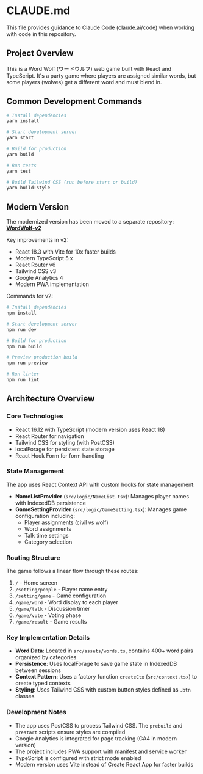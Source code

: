 # CLAUDE.md

This file provides guidance to Claude Code (claude.ai/code) when working with code in this repository.

## Project Overview

This is a Word Wolf (ワードウルフ) web game built with React and TypeScript. It's a party game where players are assigned similar words, but some players (wolves) get a different word and must blend in.

## Common Development Commands

```bash
# Install dependencies
yarn install

# Start development server
yarn start

# Build for production
yarn build

# Run tests
yarn test

# Build Tailwind CSS (run before start or build)
yarn build:style
```

## Modern Version

The modernized version has been moved to a separate repository: **[WordWolf-v2](https://github.com/YIPG/WordWolf-v2)**

Key improvements in v2:
- React 18.3 with Vite for 10x faster builds
- Modern TypeScript 5.x
- React Router v6
- Tailwind CSS v3
- Google Analytics 4
- Modern PWA implementation

Commands for v2:
```bash
# Install dependencies
npm install

# Start development server
npm run dev

# Build for production
npm run build

# Preview production build
npm run preview

# Run linter
npm run lint
```

## Architecture Overview

### Core Technologies
- React 16.12 with TypeScript (modern version uses React 18)
- React Router for navigation
- Tailwind CSS for styling (with PostCSS)
- localForage for persistent state storage
- React Hook Form for form handling

### State Management
The app uses React Context API with custom hooks for state management:

- **NameListProvider** (`src/logic/NameList.tsx`): Manages player names with IndexedDB persistence
- **GameSettingProvider** (`src/logic/GameSetting.tsx`): Manages game configuration including:
  - Player assignments (civil vs wolf)
  - Word assignments
  - Talk time settings
  - Category selection

### Routing Structure
The game follows a linear flow through these routes:
1. `/` - Home screen
2. `/setting/people` - Player name entry
3. `/setting/game` - Game configuration
4. `/game/word` - Word display to each player
5. `/game/talk` - Discussion timer
6. `/game/vote` - Voting phase
7. `/game/result` - Game results

### Key Implementation Details

- **Word Data**: Located in `src/assets/words.ts`, contains 400+ word pairs organized by categories
- **Persistence**: Uses localForage to save game state in IndexedDB between sessions
- **Context Pattern**: Uses a factory function `createCtx` (`src/context.tsx`) to create typed contexts
- **Styling**: Uses Tailwind CSS with custom button styles defined as `.btn` classes

### Development Notes

- The app uses PostCSS to process Tailwind CSS. The `prebuild` and `prestart` scripts ensure styles are compiled
- Google Analytics is integrated for page tracking (GA4 in modern version)
- The project includes PWA support with manifest and service worker
- TypeScript is configured with strict mode enabled
- Modern version uses Vite instead of Create React App for faster builds